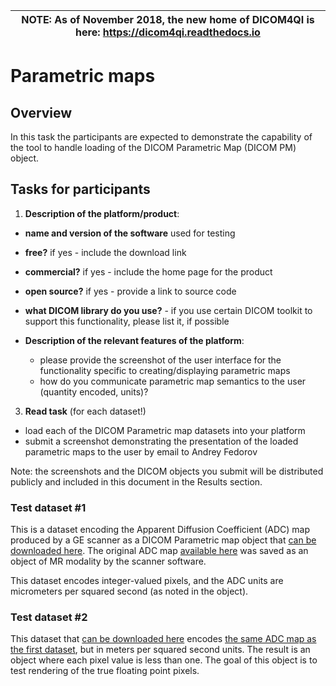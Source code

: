 | NOTE: As of November 2018, the new home of DICOM4QI is here: https://dicom4qi.readthedocs.io|
| --- |

# Parametric maps

## Overview

In this task the participants are expected to demonstrate the capability of the tool to handle loading of the DICOM Parametric Map (DICOM PM) object.

## Tasks for participants

1. **Description of the platform/product**:
 * **name and version of the software** used for testing
 * **free?** if yes - include the download link
 * **commercial?** if yes - include the home page for the product
 * **open source?** if yes - provide a link to source code
 * **what DICOM library do you use?** - if you use certain DICOM toolkit to support this functionality, please list it, if possible

 * **Description of the relevant features of the platform**: 
    * please provide the screenshot of the user interface for the functionality specific to creating/displaying parametric maps 
    * how do you communicate parametric map semantics to the user (quantity encoded, units)? 

3. **Read task** (for each dataset!)
 * load each of the DICOM Parametric map datasets into your platform
 * submit a screenshot demonstrating the presentation of the loaded parametric maps to the user by email to Andrey Fedorov
 
Note: the screenshots and the DICOM objects you submit will be distributed publicly and included in this document in the Results section.

### Test dataset #1

This is a dataset encoding the Apparent Diffusion Coefficient (ADC) map produced by a GE scanner as a DICOM Parametric map object that [can be downloaded here](http://slicer.kitware.com/midas3/download/item/257241/paramap.dcm.zip). The original ADC map [available here](http://slicer.kitware.com/midas3/download/item/126196/701-ADCb500.zip) was saved as an object of MR modality by the scanner software.

This dataset encodes integer-valued pixels, and the ADC units are micrometers per squared second (as noted in the object).

### Test dataset #2

This dataset that [can be downloaded here](http://slicer.kitware.com/midas3/download/item/257243/paramap-float.dcm.zip) encodes [the same ADC map as the first dataset](http://slicer.kitware.com/midas3/download/item/126196/701-ADCb500.zip), but in meters per squared second units. The result is an object where each pixel value is less than one. The goal of this object is to test rendering of the true floating point pixels.